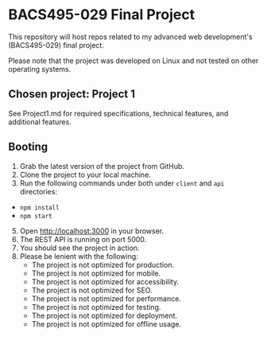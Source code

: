 # BACS495-029 Final Project

This repository will host repos related to my advanced web development's (BACS495-029) final project.

Please note that the project was developed on Linux and not tested on other operating systems.

## Chosen project: Project 1

See Project1.md for required specifications, technical features, and additional features.

## Booting

1. Grab the latest version of the project from GitHub.
2. Clone the project to your local machine.
3. Run the following commands under both under ```client``` and ```api``` directories:
- ```npm install```
- ```npm start``` 
5. Open [http://localhost:3000](http://localhost:3000) in your browser.
6. The REST API is running on port 5000.
7. You should see the project in action.
8. Please be lenient with the following:
   - The project is not optimized for production.
   - The project is not optimized for mobile.
   - The project is not optimized for accessibility.
   - The project is not optimized for SEO.
   - The project is not optimized for performance.
   - The project is not optimized for testing.
   - The project is not optimized for deployment.
   - The project is not optimized for offline usage.